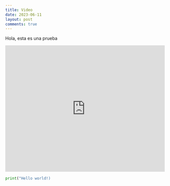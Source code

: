 ```yaml
---
title: Video
date: 2023-06-11
layout: post
comments: true
---
```

Hola, esta es una prueba  
 <iframe width="100%" height="400" src="https://www.youtube.com/embed/oXGegwLtGuA" frameborder="0" allowfullscreen></iframe>
 
```py
print("Hello world!)

```
